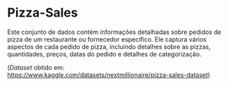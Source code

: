# Pizza-Sales
Este conjunto de dados contém informações detalhadas sobre pedidos de pizza de um restaurante ou fornecedor específico. Ele captura vários aspectos de cada pedido de pizza, incluindo detalhes sobre as pizzas, quantidades, preços, datas do pedido e detalhes de categorização.

(*Dataset* obtido em: https://www.kaggle.com/datasets/nextmillionaire/pizza-sales-dataset)
